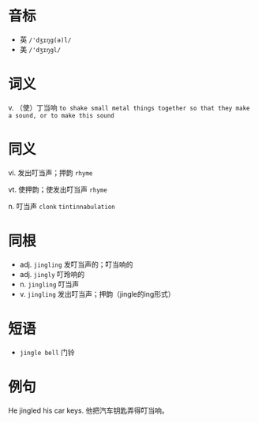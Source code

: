 # 音标

- 英 `/'dʒɪŋg(ə)l/`
- 美 `/'dʒɪŋgl/`

# 词义

v. （使）丁当响
`to shake small metal things together so that they make a sound, or to make this sound`

# 同义

vi. 发出叮当声；押韵
`rhyme`

vt. 使押韵；使发出叮当声
`rhyme`

n. 叮当声
`clonk` `tintinnabulation`

# 同根

- adj. `jingling` 发叮当声的；叮当响的
- adj. `jingly` 叮玲响的
- n. `jingling` 叮当声
- v. `jingling` 发出叮当声；押韵（jingle的ing形式）

# 短语

- `jingle bell` 门铃

# 例句

He jingled his car keys.
他把汽车钥匙弄得叮当响。



